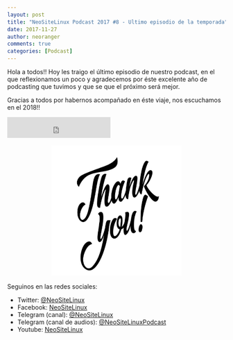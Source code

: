 ```yaml
---
layout: post
title: "NeoSiteLinux Podcast 2017 #8 - Ultimo episodio de la temporada"
date: 2017-11-27
author: neoranger
comments: true
categories: [Podcast]
---
```


Hola a todos!! Hoy les traigo el último episodio de nuestro podcast, en el que reflexionamos un poco y agradecemos por éste excelente año de podcasting que tuvimos y que se que el próximo será mejor.

Gracias a todos por habernos acompañado en éste viaje, nos escuchamos en el 2018!!

<iframe width="238" height="48" frameborder="0" allowfullscreen="" scrolling="no" src="https://ar.ivoox.com/es/player_ek_22303078_2_1.html?data=k5egkpiUe5mhhpywj5aYaZS1lp6ah5yncZOhhpywj5WRaZi3jpWah5ynca_Z0LjW1sqwrc_p2ZC90cnHpdTojJedk5yPcYyZk5iljZKPmc3oytLcjcrUrdTjxc7cjcnJb83VjJKSmaiRksbjs8bbycrWcYarpJKh&"></iframe>

<p align="center">
<img src="/images/thanks.jpg" width="300" height="300" alt="_Logo">
</p>

Seguinos en las redes sociales:
* Twitter: [@NeoSiteLinux](https://twitter.com/neositelinux)
* Facebook: [NeoSiteLinux](https://facebook.com/neositelinux)
* Telegram (canal): [@NeoSiteLinux](https://t.me/neositelinux)
* Telegram (canal de audios): [@NeoSiteLinuxPodcast](https://t.me/neositelinuxpodcast)
* Youtube: [NeoSiteLinux](https://www.youtube.com/user/neositelinux)
